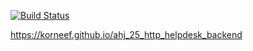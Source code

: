 [![Build Status](https://api.cirrus-ci.com/github/korneef/ahj_25_http_helpdesk_backend.svg)](https://cirrus-ci.com/github/korneef/ahj_25_http_helpdesk_backend)

https://korneef.github.io/ahj_25_http_helpdesk_backend
